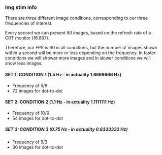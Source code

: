 ### Img stim info
There are three different image conditions, corresponding to our three frequencies of interest.

Every second we can present 60 images, based on the refresh rate of a CRT monitor (16.667).

Therefore, our FPS is 60 in all conditions, but the number of images shown within a second will be
more or less depending on the frequency. In faster conditions we will shower more images and in
slower conditions we will show less images.

#### SET 1: CONDITION 1 (1.5 Hz - in actuality 1.6666666 Hz)
- Frequency of 5/6
- 72 images for dot-to-dot

#### SET 2: CONDITION 2 (1.1 Hz - in actuality 1.1111111 Hz)
- Frequency of 10/9
- 54 images for dot-to-dot

##### SET 3: CONDITION 3 (0.75 Hz - in actuality 0.8333333 Hz)
- Frequency of 5/3
- 36 images for dot-to-dot
